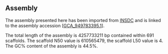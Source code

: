 **Assembly**
--------

The assembly presented here has been imported from [INSDC](http://www.insdc.org) and is linked to the assembly accession [[GCA\_949783395.1](http://www.ebi.ac.uk/ena/data/view/GCA_949783395.1)].

The total length of the assembly is 4257733211 bp contained within 691 scaffolds.
The scaffold N50 value is 610565479, the scaffold L50 value is 4.
The GC% content of the assembly is 44.5%.

